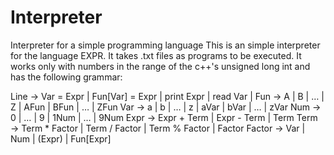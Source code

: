# Interpreter
 Interpreter for a simple programming language
This is an simple interpreter for the language EXPR.
It takes .txt files as programs to be executed.
It works only with numbers in the range of the c++'s unsigned long int and has the following grammar:

Line → Var = Expr | Fun[Var] = Expr | print Expr | read Var |
Fun → A | B | … | Z | AFun | BFun | … | ZFun
Var → a | b | … | z | aVar | bVar | … | zVar
Num → 0 | … | 9 | 1Num | … | 9Num
Expr → Expr + Term | Expr - Term | Term
Term → Term * Factor | Term / Factor | Term % Factor | Factor
Factor → Var | Num | (Expr) | Fun[Expr]